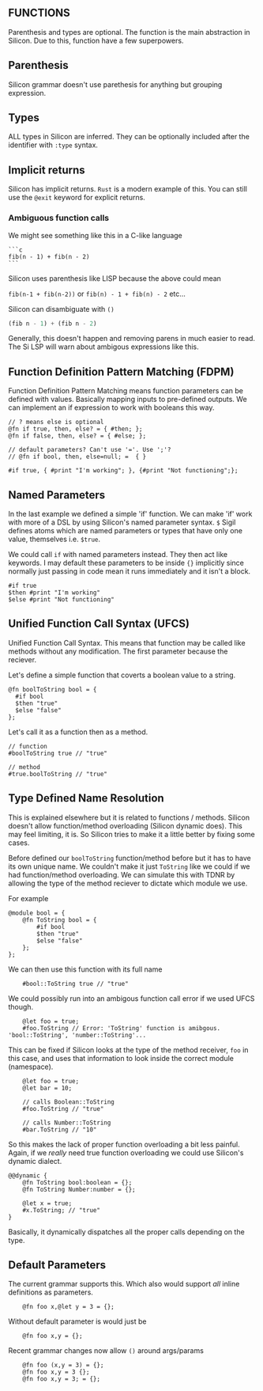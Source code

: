 ## FUNCTIONS

Parenthesis and types are optional. The function is the main abstraction in Silicon. Due to this, function have a few superpowers.

## Parenthesis

Silicon grammar doesn't use parethesis for anything but grouping expression.

## Types

ALL types in Silicon are inferred. They can be optionally included after the identifier with `:type` syntax.

## Implicit returns

Silicon has implicit returns. `Rust` is a modern example of this. You can still use the `@exit` keyword for explicit returns.

### Ambiguous function calls

We might see something like this in a C-like language

    ```c
    fib(n - 1) + fib(n - 2)
    ```

Silicon uses parenthesis like LISP because the above could mean

`fib(n-1 + fib(n-2))` or `fib(n) - 1 + fib(n) - 2` etc...

Silicon can disambiguate with `()`

```lisp
(fib n - 1) + (fib n - 2)
```

Generally, this doesn't happen and removing parens in much easier to read. The Si LSP will warn about ambigous expressions like this.

## Function Definition Pattern Matching (FDPM)

Function Definition Pattern Matching means function parameters can be defined with values. Basically mapping inputs to pre-defined outputs. We can
implement an if expression to work with booleans this way.

```silicon
// ? means else is optional
@fn if true, then, else? = { #then; };
@fn if false, then, else? = { #else; };

// default parameters? Can't use '='. Use ';'?
// @fn if bool, then, else=null; =  { }

#if true, { #print "I'm working"; }, {#print "Not functioning";};
```

## Named Parameters

In the last example we defined a simple 'if' function. We can make 'if' work with more of a DSL by using
Silicon's named parameter syntax. `$` Sigil defines atoms which are named parameters or types that have only one value, themselves i.e. `$true`.

We could call `if` with named parameters instead. They then act like keywords. I may default these parameters to be inside `{}` implicitly since normally
just passing in code mean it runs immediately and it isn't a block.

```silicon
#if true
$then #print "I'm working"
$else #print "Not functioning"
```

## Unified Function Call Syntax (UFCS)

Unified Function Call Syntax. This means that function may be called like methods without any modification. The first parameter because the reciever.

Let's define a simple function that coverts a boolean value to a string.

```silicon
@fn boolToString bool = {
  #if bool
  $then "true"
  $else "false"
};

```

Let's call it as a function then as a method.

```silicon
// function
#boolToString true // "true"

// method
#true.boolToString // "true"
```

## Type Defined Name Resolution

This is explained elsewhere but it is related to functions / methods. Silicon doesn't allow function/method overloading (Silicon dynamic does).
This may feel limiting, it is. So Silicon tries to make it a little better by fixing some cases.

Before defined our `boolToString` function/method before but it has to have its own unique name. We couldn't make it just `ToString` like
we could if we had function/method overloading. We can simulate this with TDNR by allowing the type of the method reciever to dictate which module we use.

For example

```silicon
@module bool = {
    @fn ToString bool = {
        #if bool
        $then "true"
        $else "false"
    };
};
```

We can then use this function with its full name

```silicon
    #bool::ToString true // "true"
```

We could possibly run into an ambigous function call error if we used UFCS though.

```silicon
    @let foo = true;
    #foo.ToString // Error: 'ToString' function is amibgous. 'bool::ToString', 'number::ToString'...
```

This can be fixed if Silicon looks at the type of the method receiver, `foo` in this case, and uses that information
to look inside the correct module (namespace).

```silicon
    @let foo = true;
    @let bar = 10;

    // calls Boolean::ToString
    #foo.ToString // "true"

    // calls Number::ToString
    #bar.ToString // "10"
```

So this makes the lack of proper function overloading a bit less painful. Again, if we _really_ need true function overloading we could
use Silicon's dynamic dialect.

```silicon
@@dynamic {
    @fn ToString bool:boolean = {};
    @fn ToString Number:number = {};

    @let x = true;
    #x.ToString; // "true"
}
```

Basically, it dynamically dispatches all the proper calls depending on the type.

## Default Parameters

The current grammar supports this. Which also would support _all_ inline definitions as parameters.

```silicon
    @fn foo x,@let y = 3 = {};
```

Without default parameter is would just be

```silicon
    @fn foo x,y = {};
```

Recent grammar changes now allow `()` around args/params

```silicon
    @fn foo (x,y = 3) = {};
    @fn foo x,y = 3 {};
    @fn foo x,y = 3; = {};
```
